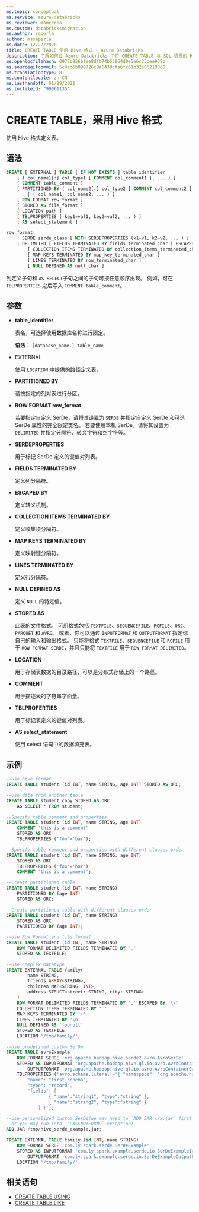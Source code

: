 ```yaml
---
ms.topic: conceptual
ms.service: azure-databricks
ms.reviewer: mamccrea
ms.custom: databricksmigration
ms.author: saperla
author: mssaperla
ms.date: 12/22/2020
title: CREATE TABLE 使用 Hive 格式 - Azure Databricks
description: 了解如何在 Azure Databricks 中将 CREATE TABLE 与 SQL 语言的 Hive 格式语法一起使用。
ms.openlocfilehash: 0077b956bfee8dfb74b55854d0e5e6c25cee935b
ms.sourcegitcommit: 5c4ed6b098726c9a6439cfa6fc61b32e062198d0
ms.translationtype: HT
ms.contentlocale: zh-CN
ms.lasthandoff: 01/29/2021
ms.locfileid: "99061135"
---
```

# <a name="create-table-with-hive-format"></a>CREATE TABLE，采用 Hive 格式

使用 Hive 格式定义表。

## <a name="syntax"></a>语法

```sql
CREATE [ EXTERNAL ] TABLE [ IF NOT EXISTS ] table_identifier
    [ ( col_name1[:] col_type1 [ COMMENT col_comment1 ], ... ) ]
    [ COMMENT table_comment ]
    [ PARTITIONED BY ( col_name2[:] col_type2 [ COMMENT col_comment2 ], ... )
        | ( col_name1, col_name2, ... ) ]
    [ ROW FORMAT row_format ]
    [ STORED AS file_format ]
    [ LOCATION path ]
    [ TBLPROPERTIES ( key1=val1, key2=val2, ... ) ]
    [ AS select_statement ]

row_format:
    : SERDE serde_class [ WITH SERDEPROPERTIES (k1=v1, k2=v2, ... ) ]
    | DELIMITED [ FIELDS TERMINATED BY fields_terminated_char [ ESCAPED BY escaped_char ] ]
        [ COLLECTION ITEMS TERMINATED BY collection_items_terminated_char ]
        [ MAP KEYS TERMINATED BY map_key_terminated_char ]
        [ LINES TERMINATED BY row_terminated_char ]
        [ NULL DEFINED AS null_char ]
```

列定义子句和 ``AS SELECT``子句之间的子句可按任意顺序出现。 例如，可在 ``TBLPROPERTIES`` 之后写入 ``COMMENT table_comment``。

## <a name="parameters"></a>参数

* **table_identifier**

  表名，可选择使用数据库名称进行限定。

  **语法：** ``[database_name.] table_name``

* EXTERNAL

  使用 ``LOCATION`` 中提供的路径定义表。

* **PARTITIONED BY**

  请按指定的列对表进行分区。

* **ROW FORMAT row_format**

  若要指定自定义 SerDe，请将其设置为 ``SERDE`` 并指定自定义 SerDe 和可选 SerDe 属性的完全限定类名。 若要使用本机 SerDe，请将其设置为 ``DELIMITED`` 并指定分隔符、转义字符和空字符等。

* **SERDEPROPERTIES**

  用于标记 SerDe 定义的键值对列表。

* **FIELDS TERMINATED BY**

  定义列分隔符。

* **ESCAPED BY**

  定义转义机制。

* **COLLECTION ITEMS TERMINATED BY**

  定义收集项分隔符。

* **MAP KEYS TERMINATED BY**

  定义映射键分隔符。

* **LINES TERMINATED BY**

  定义行分隔符。

* **NULL DEFINED AS**

  定义 ``NULL`` 的特定值。

* **STORED AS**

  此表的文件格式。 可用格式包括 ``TEXTFILE``、``SEQUENCEFILE``、``RCFILE``、``ORC``、``PARQUET`` 和 ``AVRO``。 或者，你可以通过 ``INPUTFORMAT`` 和 ``OUTPUTFORMAT`` 指定你自己的输入和输出格式。 只能将格式 ``TEXTFILE``、``SEQUENCEFILE`` 和 ``RCFILE`` 用于 ``ROW FORMAT SERDE``，并且只能将 ``TEXTFILE`` 用于 ``ROW FORMAT DELIMITED``。

* **LOCATION**

  用于存储表数据的目录路径，可以是分布式存储上的一个路径。

* **COMMENT**

  用于描述表的字符串字面量。

* **TBLPROPERTIES**

  用于标记表定义的键值对列表。

* **AS select_statement**

  使用 select 语句中的数据填充表。

## <a name="examples"></a>示例

```sql
--Use hive format
CREATE TABLE student (id INT, name STRING, age INT) STORED AS ORC;

--Use data from another table
CREATE TABLE student_copy STORED AS ORC
    AS SELECT * FROM student;

--Specify table comment and properties
CREATE TABLE student (id INT, name STRING, age INT)
    COMMENT 'this is a comment'
    STORED AS ORC
    TBLPROPERTIES ('foo'='bar');

--Specify table comment and properties with different clauses order
CREATE TABLE student (id INT, name STRING, age INT)
    STORED AS ORC
    TBLPROPERTIES ('foo'='bar')
    COMMENT 'this is a comment';

--Create partitioned table
CREATE TABLE student (id INT, name STRING)
    PARTITIONED BY (age INT)
    STORED AS ORC;

--Create partitioned table with different clauses order
CREATE TABLE student (id INT, name STRING)
    STORED AS ORC
    PARTITIONED BY (age INT);

--Use Row Format and file format
CREATE TABLE student (id INT, name STRING)
    ROW FORMAT DELIMITED FIELDS TERMINATED BY ','
    STORED AS TEXTFILE;

--Use complex datatype
CREATE EXTERNAL TABLE family(
        name STRING,
        friends ARRAY<STRING>,
        children MAP<STRING, INT>,
        address STRUCT<street: STRING, city: STRING>
    )
    ROW FORMAT DELIMITED FIELDS TERMINATED BY ',' ESCAPED BY '\\'
    COLLECTION ITEMS TERMINATED BY '_'
    MAP KEYS TERMINATED BY ':'
    LINES TERMINATED BY '\n'
    NULL DEFINED AS 'foonull'
    STORED AS TEXTFILE
    LOCATION '/tmp/family/';

--Use predefined custom SerDe
CREATE TABLE avroExample
    ROW FORMAT SERDE 'org.apache.hadoop.hive.serde2.avro.AvroSerDe'
    STORED AS INPUTFORMAT 'org.apache.hadoop.hive.ql.io.avro.AvroContainerInputFormat'
        OUTPUTFORMAT 'org.apache.hadoop.hive.ql.io.avro.AvroContainerOutputFormat'
    TBLPROPERTIES ('avro.schema.literal'='{ "namespace": "org.apache.hive",
        "name": "first_schema",
        "type": "record",
        "fields": [
                { "name":"string1", "type":"string" },
                { "name":"string2", "type":"string" }
            ] }');

--Use personalized custom SerDe(we may need to `ADD JAR xxx.jar` first to ensure we can find the serde_class,
--or you may run into `CLASSNOTFOUND` exception)
ADD JAR /tmp/hive_serde_example.jar;

CREATE EXTERNAL TABLE family (id INT, name STRING)
    ROW FORMAT SERDE 'com.ly.spark.serde.SerDeExample'
    STORED AS INPUTFORMAT 'com.ly.spark.example.serde.io.SerDeExampleInputFormat'
        OUTPUTFORMAT 'com.ly.spark.example.serde.io.SerDeExampleOutputFormat'
    LOCATION '/tmp/family/';
```

## <a name="related-statements"></a>相关语句

* [CREATE TABLE USING](sql-ref-syntax-ddl-create-table-datasource.md)
* [CREATE TABLE LIKE](sql-ref-syntax-ddl-create-table-like.md)